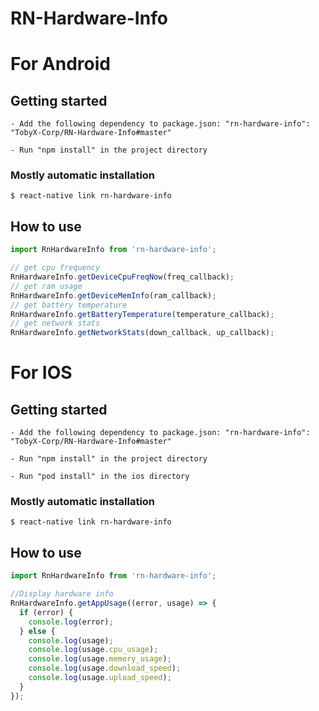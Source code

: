 # RN-Hardware-Info

# For Android

## Getting started
`- Add the following dependency to package.json:
  "rn-hardware-info": "TobyX-Corp/RN-Hardware-Info#master"`
  
 `- Run "npm install" in the project directory`

### Mostly automatic installation

`$ react-native link rn-hardware-info`

## How to use
```javascript
import RnHardwareInfo from 'rn-hardware-info';

// get cpu frequency
RnHardwareInfo.getDeviceCpuFreqNow(freq_callback);
// get ram usage
RnHardwareInfo.getDeviceMemInfo(ram_callback);
// get battery temperature
RnHardwareInfo.getBatteryTemperature(temperature_callback);
// get network stats
RnHardwareInfo.getNetworkStats(down_callback, up_callback);
```

# For IOS

## Getting started
`- Add the following dependency to package.json:
  "rn-hardware-info": "TobyX-Corp/RN-Hardware-Info#master"`
  
 `- Run "npm install" in the project directory`
 
 `- Run "pod install" in the ios directory`

### Mostly automatic installation

`$ react-native link rn-hardware-info`

## How to use
```javascript
import RnHardwareInfo from 'rn-hardware-info';

//Display hardware info
RnHardwareInfo.getAppUsage((error, usage) => {
  if (error) {
    console.log(error);
  } else {
    console.log(usage);
    console.log(usage.cpu_usage);
    console.log(usage.memory_usage);
    console.log(usage.download_speed);
    console.log(usage.upload_speed);
  }
});
```
